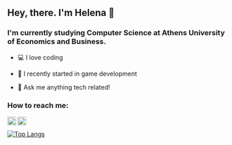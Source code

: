 ## Hey, there. I'm Helena 👋 

### I'm currently studying Computer Science at Athens University of Economics and Business.
- 💻 I love coding

- 👾 I recently started in game development

- 💬 Ask me anything tech related!

### How to reach me:

[<img align="left" alt="elenasa |LinkedIn" width="20px" src="https://cdn.jsdelivr.net/npm/simple-icons@v3/icons/linkedin.svg"/>][linkedin]
[<img align="left" alt="elenasa |Instagram" width="20px" src="https://cdn.jsdelivr.net/npm/simple-icons@v3/icons/instagram.svg"/>][instagram]

<br />

[![Top Langs](https://github-readme-stats.vercel.app/api/top-langs/?username=elenasa42)](https://github.com/elenasa42/github-readme-stats)



<br />
<br />


[linkedin]: https://www.linkedin.com/in/helenasaxoni/
[instagram]: https://www.instagram.com/el_kasll/
